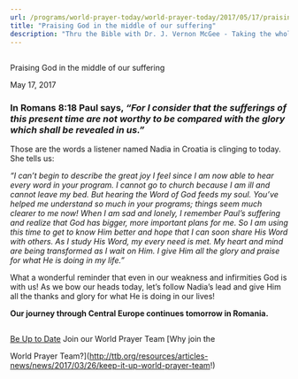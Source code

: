 ```yaml
---
url: /programs/world-prayer-today/world-prayer-today/2017/05/17/praising-god-in-the-middle-of-our-suffering
title: "Praising God in the middle of our suffering"
description: "Thru the Bible with Dr. J. Vernon McGee - Taking the whole Word to the whole world"
---
```







## 
 Praising God in the middle of our suffering


May 17, 2017




### In Romans 8:18 Paul says, *“For* *I consider that the sufferings of this present time are not worthy to be compared with the glory which shall be revealed in us.”*


Those are the words a listener named Nadia in Croatia is clinging to today. She tells us:


*“I can’t begin to describe the great joy I feel since I am now able to hear every word in your program. I cannot go to church because I am ill and cannot leave my bed. But hearing the Word of God feeds my soul. You’ve helped me understand so much in your programs; things seem much clearer to me now! When I am sad and lonely, I remember Paul’s suffering and realize that God has bigger, more important plans for me. So I am using this time to get to know Him better and hope that I can soon share His Word with others. As I study His Word, my every need is met. My heart and mind are being transformed as I wait on Him. I give Him all the glory and praise for what He is doing in my life.”*


What a wonderful reminder that even in our weakness and infirmities God is with us! As we bow our heads today, let’s follow Nadia’s lead and give Him all the thanks and glory for what He is doing in our lives! 


**Our journey through Central Europe continues tomorrow in Romania.**







## 




[Be Up to Date](http://feeds.feedburner.com/WorldPrayerToday "World Prayer Today RSS Feed")
Join our World Prayer Team
[Why join the  

World Prayer Team?](http://ttb.org/resources/articles-news/news/2017/03/26/keep-it-up-world-prayer-team!)




